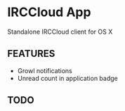 
IRCCloud App
============

Standalone IRCCloud client for OS X

FEATURES
--------

* Growl notifications
* Unread count in application badge

TODO
----

